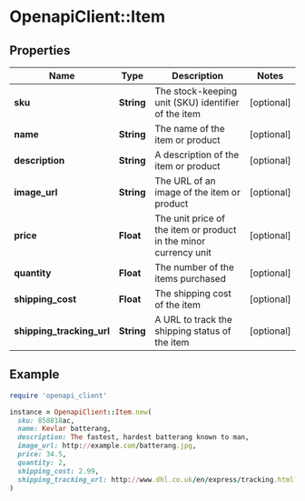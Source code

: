 # OpenapiClient::Item

## Properties

| Name | Type | Description | Notes |
| ---- | ---- | ----------- | ----- |
| **sku** | **String** | The stock-keeping unit (SKU) identifier of the item | [optional] |
| **name** | **String** | The name of the item or product | [optional] |
| **description** | **String** | A description of the item or product | [optional] |
| **image_url** | **String** | The URL of an image of the item or product | [optional] |
| **price** | **Float** | The unit price of the item or product in the minor currency unit | [optional] |
| **quantity** | **Float** | The number of the items purchased | [optional] |
| **shipping_cost** | **Float** | The shipping cost of the item | [optional] |
| **shipping_tracking_url** | **String** | A URL to track the shipping status of the item | [optional] |

## Example

```ruby
require 'openapi_client'

instance = OpenapiClient::Item.new(
  sku: 858818ac,
  name: Kevlar batterang,
  description: The fastest, hardest batterang known to man,
  image_url: http://example.com/batterang.jpg,
  price: 34.5,
  quantity: 2,
  shipping_cost: 2.99,
  shipping_tracking_url: http://www.dhl.co.uk/en/express/tracking.html?AWB&#x3D;41f280bbe12cd787b47c&amp;brand&#x3D;DHL
)
```

